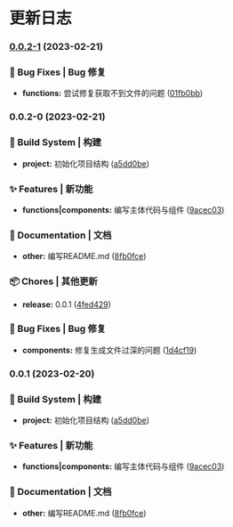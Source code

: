 # 更新日志 


### [0.0.2-1](https://github.com/jiadaoka/vitepress-demo/compare/v0.0.2-0...v0.0.2-1) (2023-02-21)


### 🐛 Bug Fixes | Bug 修复

* **functions:** 尝试修复获取不到文件的问题 ([01fb0bb](https://github.com/jiadaoka/vitepress-demo/commit/01fb0bbf96a12ace0a8f9e7bd685bd67e5c30e8d))

### 0.0.2-0 (2023-02-21)


### 👷‍ Build System | 构建

* **project:** 初始化项目结构 ([a5dd0be](https://github.com/jiadaoka/vitepress-demo/commit/a5dd0bea18b29b76ed322403f3adffdd2d5ecfae))


### ✨ Features | 新功能

* **functions|components:** 编写主体代码与组件 ([9acec03](https://github.com/jiadaoka/vitepress-demo/commit/9acec03b1a9a7a46a2b2e489fc641d7a15b69ebd))


### 📝 Documentation | 文档

* **other:** 编写README.md ([8fb0fce](https://github.com/jiadaoka/vitepress-demo/commit/8fb0fceffd444e318f9a23ed13a385e294a06897))


### 📦 Chores | 其他更新

* **release:** 0.0.1 ([4fed429](https://github.com/jiadaoka/vitepress-demo/commit/4fed429ef68259fdcfa3c55a6b2d7b7429ec57bf))


### 🐛 Bug Fixes | Bug 修复

* **components:** 修复生成文件过深的问题 ([1d4cf19](https://github.com/jiadaoka/vitepress-demo/commit/1d4cf19209e5c84cd87c3f313037d50c3b95eade))

### 0.0.1 (2023-02-20)


### 👷‍ Build System | 构建

* **project:** 初始化项目结构 ([a5dd0be](https://github.com/jiadaoka/vitepress-demo/commit/a5dd0bea18b29b76ed322403f3adffdd2d5ecfae))


### ✨ Features | 新功能

* **functions|components:** 编写主体代码与组件 ([9acec03](https://github.com/jiadaoka/vitepress-demo/commit/9acec03b1a9a7a46a2b2e489fc641d7a15b69ebd))


### 📝 Documentation | 文档

* **other:** 编写README.md ([8fb0fce](https://github.com/jiadaoka/vitepress-demo/commit/8fb0fceffd444e318f9a23ed13a385e294a06897))
